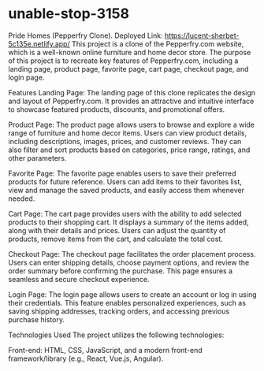 # unable-stop-3158

Pride Homes (Pepperfry Clone).
Deployed Link: https://lucent-sherbet-5c135e.netlify.app/
This project is a clone of the Pepperfry.com website, which is a well-known online furniture and home decor store. The purpose of this project is to recreate key features of Pepperfry.com, including a landing page, product page, favorite page, cart page, checkout page, and login page.

Features
Landing Page: The landing page of this clone replicates the design and layout of Pepperfry.com. It provides an attractive and intuitive interface to showcase featured products, discounts, and promotional offers.

Product Page: The product page allows users to browse and explore a wide range of furniture and home decor items. Users can view product details, including descriptions, images, prices, and customer reviews. They can also filter and sort products based on categories, price range, ratings, and other parameters.

Favorite Page: The favorite page enables users to save their preferred products for future reference. Users can add items to their favorites list, view and manage the saved products, and easily access them whenever needed.

Cart Page: The cart page provides users with the ability to add selected products to their shopping cart. It displays a summary of the items added, along with their details and prices. Users can adjust the quantity of products, remove items from the cart, and calculate the total cost.

Checkout Page: The checkout page facilitates the order placement process. Users can enter shipping details, choose payment options, and review the order summary before confirming the purchase. This page ensures a seamless and secure checkout experience.

Login Page: The login page allows users to create an account or log in using their credentials. This feature enables personalized experiences, such as saving shipping addresses, tracking orders, and accessing previous purchase history.

Technologies Used
The project utilizes the following technologies:

Front-end: HTML, CSS, JavaScript, and a modern front-end framework/library (e.g., React, Vue.js, Angular).
